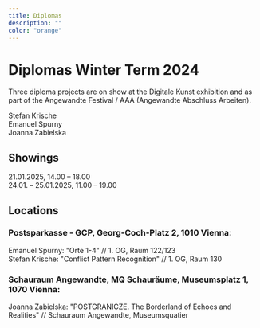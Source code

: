 ```yaml
---
title: Diplomas
description: ""
color: "orange"
---
```


# Diplomas Winter Term 2024
Three diploma projects are on show at the Digitale Kunst exhibition and as part of the Angewandte Festival / AAA (Angewandte Abschluss Arbeiten).<br/>

Stefan Krische<br/> 
Emanuel Spurny<br/> 
Joanna Zabielska<br/>

## Showings
21.01.2025, 14.00 – 18.00 <br/>
24.01. – 25.01.2025, 11.00 – 19.00 <br/>

## Locations

### Postsparkasse - GCP, Georg-Coch-Platz 2, 1010 Vienna:
Emanuel Spurny: "Orte 1-4" // 1. OG, Raum 122/123<br/>
Stefan Krische: "Conflict Pattern Recognition" // 1. OG, Raum 130<br/>

### Schauraum Angewandte, MQ Schauräume, Museumsplatz 1, 1070 Vienna:
Joanna Zabielska: "POSTGRANICZE. The Borderland of Echoes and Realities" // Schauraum Angewandte, Museumsquatier<br/>

<!--
# Diplomas Summer Term 2024

Seven diploma projects are on show at the Digitale Kunst exhibition and as part of the Angewandte Festival / AAA (Angewandte Abschluss Arbeiten).

## Dates
18.06.2024, 14.00 – 18.00 <br/>
26.06. – 29.06.2024, 11.00 – 21.00 

## Locations

# Postsparkasse - GCP, Georg-Coch-Platz 2, 1010 Vienna:<br/>
Kilian Hanappi: looking for you // 1. OG, Raum 110<br/>
Patryk Senwicki: Synthetic Sibling // 1. OG, Raum 129<br/>
Verena Tscherner: entangle. deflate // 1. OG, Raum 127<br/>

# VZA 7, Vordere Zollamtsstraße 7, 1030 Vienna:<br/>
Hanna Besenhard: Exit House // 4. OG, B 13

# Heiligenkreuzerhof, Schönlaterngasse 5, 1010 Vienna:<br/>
Isabelle Orsini und Rosenberg: Transit // Sala Terrena (daily 14.00 – 18.00)

# OKP, Oskar-Kokoschka-Platz 2, 1010 Vienna:<br/>
Luca Sabot: Apparatus #5 // 6. OG, B1<br/>
Agnieszka Zagraba: The Land of Bearing Shapes // 3. OG, B3
-->

